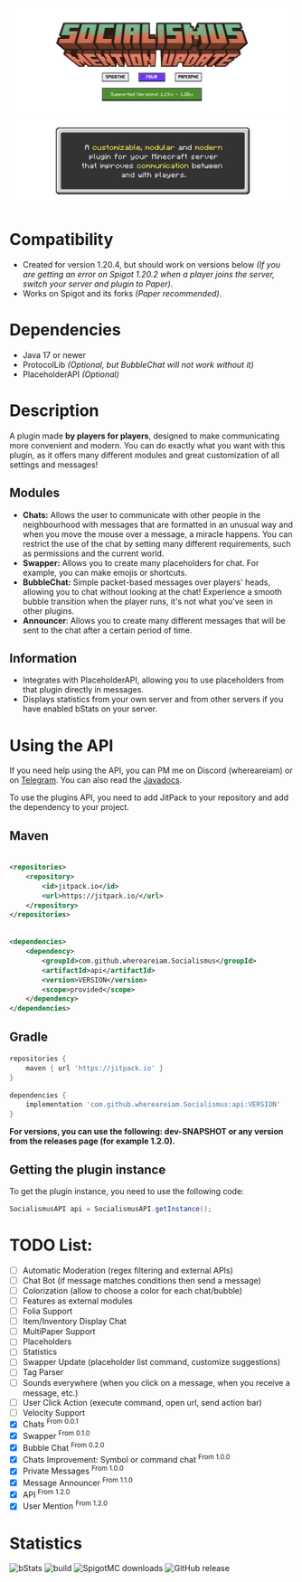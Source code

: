 ![head](.github/assets/SocialismusPage-Head.png)
![welcome](.github/assets/SocialismusPage-Welcome.png)

# Compatibility

- Created for version 1.20.4, but should work on versions below *(If you are getting an error on Spigot 1.20.2 when a
  player joins the server, switch your server and plugin to Paper).*
- Works on Spigot and its forks *(Paper recommended)*.

# Dependencies

- Java 17 or newer
- ProtocolLib *(Optional, but BubbleChat will not work without it)*
- PlaceholderAPI *(Optional)*

# Description

A plugin made **by players for players**, designed to make communicating more convenient and modern. You can do exactly
what
you want with this plugin, as it offers many different modules and great customization of all settings and messages!

## Modules

- **Chats:** Allows the user to communicate with other people in the neighbourhood with messages that are formatted in
  an unusual way and when you move the mouse over a message, a miracle happens. You can restrict the use of the chat by
  setting many different requirements, such as permissions and the current world.
- **Swapper:** Allows you to create many placeholders for chat. For example, you can make emojis or shortcuts.
- **BubbleChat:** Simple packet-based messages over players' heads, allowing you to chat without looking at the chat!
  Experience a smooth bubble transition when the player runs, it's not what you've seen in other plugins.
- **Announcer**: Allows you to create many different messages that will be sent to the chat after a certain period of
  time.

## Information

- Integrates with PlaceholderAPI, allowing you to use placeholders from that plugin directly in messages.
- Displays statistics from your own server and from other servers if you have enabled bStats on your server.

# Using the API

If you need help using the API, you can PM me on Discord (whereareiam) or on [Telegram](https://whereareiam.t.me/). You
can also read
the [Javadocs](https://javadoc.jitpack.io/com/github/whereareiam/Socialismus/api/latest/javadoc/index.html).

To use the plugins API, you need to add JitPack to your repository and add the dependency to your project.

## Maven

```xml

<repositories>
    <repository>
        <id>jitpack.io</id>
        <url>https://jitpack.io/</url>
    </repository>
</repositories>
```

```xml

<dependencies>
    <dependency>
        <groupId>com.github.whereareiam.Socialismus</groupId>
        <artifactId>api</artifactId>
        <version>VERSION</version>
        <scope>provided</scope>
    </dependency>
</dependencies>
```

## Gradle

```groovy
repositories {
    maven { url 'https://jitpack.io' }
}
```

```groovy
dependencies {
    implementation 'com.github.whereareiam.Socialismus:api:VERSION'
}
```

**For versions, you can use the following: dev-SNAPSHOT or any version from the releases page (for example 1.2.0).**

## Getting the plugin instance

To get the plugin instance, you need to use the following code:

```java
SocialismusAPI api = SocialismusAPI.getInstance();
```

# TODO List:

- [ ] Automatic Moderation (regex filtering and external APIs)
- [ ] Chat Bot (if message matches conditions then send a message)
- [ ] Colorization (allow to choose a color for each chat/bubble)
- [ ] Features as external modules
- [ ] Folia Support
- [ ] Item/Inventory Display Chat
- [ ] MultiPaper Support
- [ ] Placeholders
- [ ] Statistics
- [ ] Swapper Update (placeholder list command, customize suggestions)
- [ ] Tag Parser
- [ ] Sounds everywhere (when you click on a message, when you receive a message, etc.)
- [ ] User Click Action (execute command, open url, send action bar)
- [ ] Velocity Support
- [x] Chats <sup>From 0.0.1
- [x] Swapper <sup>From 0.1.0
- [x] Bubble Chat <sup> From 0.2.0
- [x] Chats Improvement: Symbol or command chat <sup> From 1.0.0
- [x] Private Messages <sup> From 1.0.0
- [x] Message Announcer <sup> From 1.1.0
- [x] API <sup> From 1.2.0
- [x] User Mention <sup> From 1.2.0

# Statistics

![bStats](https://bstats.org/signatures/bukkit/socialismus.svg)
![build](https://img.shields.io/github/actions/workflow/status/whereareiam/Socialismus/development.yml) ![SpigotMC downloads](https://pluginbadges.glitch.me/api/v1/dl/downloads-limegreen.svg?spigot=113119&github=whereareiam%2FSocialismus&style=flat) ![GitHub release](https://img.shields.io/github/v/release/whereareiam/Socialismus)